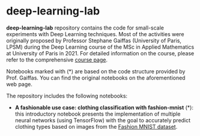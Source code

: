 # deep-learning-lab

**deep-learning-lab** repository contains the code for small-scale experiments with Deep Learning techniques. Most of the activities were originally proposed by Professor Stephane Gaiffas (University of Paris, LPSM) during the Deep Learning course of the MSc in Applied Mathematics at University of Paris in 2021. For detailed information on the course, please refer to the comprehensive [course page](https://stephanegaiffas.github.io/deep_learning/).

Notebooks marked with (*) are based on the code structure provided by Prof. Gaiffas. You can find the original notebooks on the aforementioned web page.

The repository includes the following notebooks:

- **A fashionable use case: clothing classification with fashion-mnist** (*): this introductory notebook presents the implementation of multiple neural networks (using TensorFlow) with the goal to accurately predict clothing types based on images from the [Fashion MNIST dataset](https://www.kaggle.com/datasets/zalando-research/fashionmnist).
